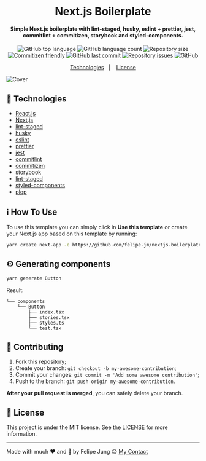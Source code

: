 <h1 align="center">
    <br>
    Next.js Boilerplate
</h1>

<h4 align="center">
  Simple Next.js boilerplate with lint-staged, husky, eslint + prettier, jest, commitlint + commitizen, storybook and styled-components.
</h4>

<p align="center">
  <img alt="GitHub top language" src="https://img.shields.io/github/languages/top/felipe-jm/nextjs-boilerplate">

  <img alt="GitHub language count" src="https://img.shields.io/github/languages/count/felipe-jm/nextjs-boilerplate">

  <img alt="Repository size" src="https://img.shields.io/github/repo-size/felipe-jm/nextjs-boilerplate">

  <a href="http://commitizen.github.io/cz-cli/">
    <img alt="Commitizen friendly" src="https://img.shields.io/badge/commitizen-friendly-brightgreen.svg">
  </a>

  <a href="https://github.com/felipe-jm/nextjs-boilerplate/commits/master">
    <img alt="GitHub last commit" src="https://img.shields.io/github/last-commit/felipe-jm/nextjs-boilerplate">
  </a>

  <a href="https://github.com/felipe-jm/nextjs-boilerplate/issues">
    <img alt="Repository issues" src="https://img.shields.io/github/issues/felipe-jm/nextjs-boilerplate">
  </a>

  <img alt="GitHub" src="https://img.shields.io/github/license/felipe-jm/nextjs-boilerplate">
</p>

<p align="center">
  <a href="#rocket-technologies">Technologies</a>&nbsp;&nbsp;&nbsp;|&nbsp;&nbsp;&nbsp;
  <a href="#memo-license">License</a>
</p>

![Cover](https://res.cloudinary.com/dqcqifjms/image/upload/v1615131441/felipejung/nextjs-boilerplate-cover.png)

## :rocket: Technologies

- [React.js](https://reactjs.org)
- [Next.js](https://nextjs.org)
- [lint-staged](https://github.com/okonet/lint-staged)
- [husky](https://typicode.github.io/husky)
- [eslint](https://eslint.org)
- [prettier](https://prettier.io)
- [jest](https://jestjs.io)
- [commitlint](https://commitlint.js.org)
- [commitizen](http://commitizen.github.io/cz-cli/)
- [storybook](https://storybook.js.org)
- [lint-staged](https://github.com/okonet/lint-staged)
- [styled-components](https://www.styled-components.com)
- [plop](https://plopjs.com)

## :information_source: How To Use

To use this template you can simply click in **Use this template** or create your Next.js app based on this template by running:

```bash
yarn create next-app -e https://github.com/felipe-jm/nextjs-boilerplate
```

## :gear: Generating components

```bash
yarn generate Button
```

Result:

```
└── components
    └── Button
        ├── index.tsx
        ├── stories.tsx
        ├── styles.ts
        └── test.tsx
```

## 🤝 Contributing

1. Fork this repository;
2. Create your branch: `git checkout -b my-awesome-contribution`;
3. Commit your changes: `git commit -m 'Add some awesome contribution'`;
4. Push to the branch: `git push origin my-awesome-contribution`.

**After your pull request is merged**, you can safely delete your branch.

## :memo: License

This project is under the MIT license. See the [LICENSE](https://github.com/felipe-jm/nextjs-boilerplate/blob/master/LICENSE) for more information.

---

Made with much :heart: and :muscle: by Felipe Jung :blush: <a href="https://www.linkedin.com/in/felipe-jung/">My Contact</a>
